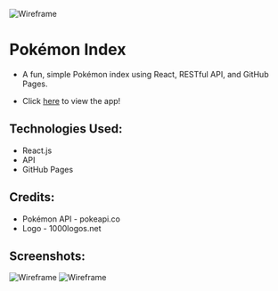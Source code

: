 ![Wireframe](https://i.imgur.com/Br4j7cd.png)

# Pokémon Index

* A fun, simple Pokémon index using React, RESTful API, and GitHub Pages.

* Click [here](https://lincolnyouree.github.io/Pokemon-Index/) to view the app!

## Technologies Used: 

* React.js
* API
* GitHub Pages

## Credits:

* Pokémon API - pokeapi.co
* Logo - 1000logos.net 

## Screenshots: 

![Wireframe](https://i.imgur.com/ggrlsxp.png)
![Wireframe](https://i.imgur.com/JNArBa0.png)